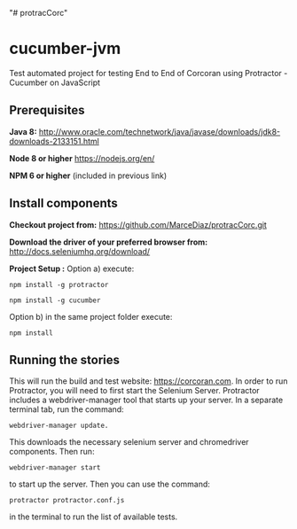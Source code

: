 "# protracCorc" 

cucumber-jvm
=====================

Test automated project for testing End to End of Corcoran
using Protractor - Cucumber on JavaScript 


Prerequisites
--------------
**Java 8:** http://www.oracle.com/technetwork/java/javase/downloads/jdk8-downloads-2133151.html

**Node 8 or higher** https://nodejs.org/en/ 

**NPM 6 or higher**  (included in previous link)

Install components
------------------
**Checkout project from:**
https://github.com/MarceDiaz/protracCorc.git

**Download the driver of your preferred browser from:**
http://docs.seleniumhq.org/download/

**Project Setup :**
Option a) execute:

    npm install -g protractor
    
    npm install -g cucumber

Option b) in the same project folder execute:
 
    npm install 

## Running the stories

This will run the build and test website: https://corcoran.com.
In order to run Protractor, you will need to first start the Selenium Server. Protractor includes a webdriver-manager tool that starts up your server. In a separate terminal tab, run the  command:

    webdriver-manager update. 

This downloads the necessary selenium server and chromedriver components. Then run:

    webdriver-manager start
  
  to start up the server. Then you can use the command:
   
    protractor protractor.conf.js
    
    
in the terminal to run the list of available tests. 